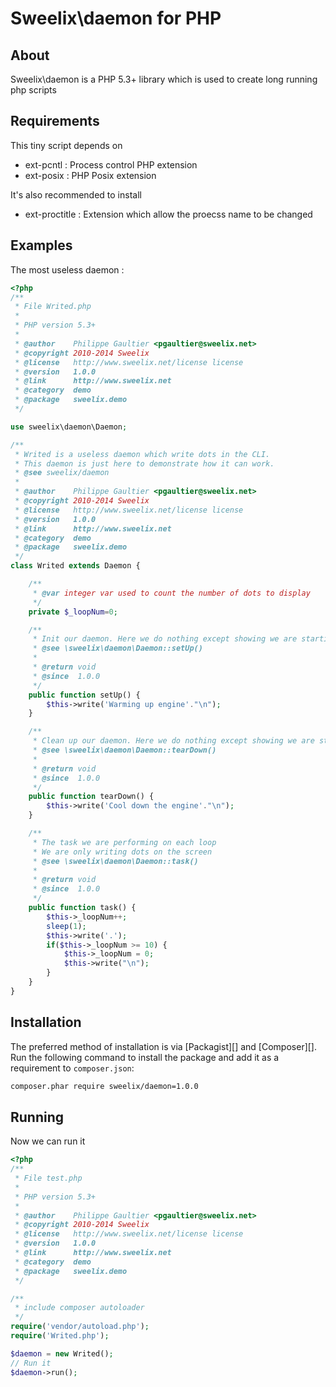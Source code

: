 # Sweelix\daemon for PHP

## About

Sweelix\daemon is a PHP 5.3+ library which is used to create long running php scripts

## Requirements

This tiny script depends on 

* ext-pcntl : Process control PHP extension
* ext-posix : PHP Posix extension

It's also recommended to install

* ext-proctitle : Extension which allow the proecss name to be changed

## Examples

The most useless daemon :

```php
<?php
/**
 * File Writed.php
 *
 * PHP version 5.3+
 *
 * @author    Philippe Gaultier <pgaultier@sweelix.net>
 * @copyright 2010-2014 Sweelix
 * @license   http://www.sweelix.net/license license
 * @version   1.0.0
 * @link      http://www.sweelix.net
 * @category  demo
 * @package   sweelix.demo
 */

use sweelix\daemon\Daemon;

/**
 * Writed is a useless daemon which write dots in the CLI.
 * This daemon is just here to demonstrate how it can work.
 * @see sweelix/daemon
 *
 * @author    Philippe Gaultier <pgaultier@sweelix.net>
 * @copyright 2010-2014 Sweelix
 * @license   http://www.sweelix.net/license license
 * @version   1.0.0
 * @link      http://www.sweelix.net
 * @category  demo
 * @package   sweelix.demo
 */
class Writed extends Daemon {

	/**
	 * @var integer var used to count the number of dots to display
	 */
	private $_loopNum=0;

	/**
	 * Init our daemon. Here we do nothing except showing we are starting
	 * @see \sweelix\daemon\Daemon::setUp()
	 *
	 * @return void
	 * @since  1.0.0
	 */
	public function setUp() {
		$this->write('Warming up engine'."\n");
	}

	/**
	 * Clean up our daemon. Here we do nothing except showing we are stopping
	 * @see \sweelix\daemon\Daemon::tearDown()
	 *
	 * @return void
	 * @since  1.0.0
	 */
	public function tearDown() {
		$this->write('Cool down the engine'."\n");
	}

	/**
	 * The task we are performing on each loop
	 * We are only writing dots on the screen
	 * @see \sweelix\daemon\Daemon::task()
	 *
	 * @return void
	 * @since  1.0.0
	 */
	public function task() {
		$this->_loopNum++;
		sleep(1);
		$this->write('.');
		if($this->_loopNum >= 10) {
			$this->_loopNum = 0;
			$this->write("\n");
		}
	}
}
```

## Installation

The preferred method of installation is via [Packagist][] and [Composer][]. Run
the following command to install the package and add it as a requirement to
`composer.json`:

```bash
composer.phar require sweelix/daemon=1.0.0
```

## Running

Now we can run it 

```php
<?php
/**
 * File test.php
 *
 * PHP version 5.3+
 *
 * @author    Philippe Gaultier <pgaultier@sweelix.net>
 * @copyright 2010-2014 Sweelix
 * @license   http://www.sweelix.net/license license
 * @version   1.0.0
 * @link      http://www.sweelix.net
 * @category  demo
 * @package   sweelix.demo
 */

/**
 * include composer autoloader
 */
require('vendor/autoload.php');
require('Writed.php');

$daemon = new Writed();
// Run it
$daemon->run();
```

